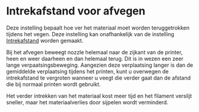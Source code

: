 Intrekafstand voor afvegen
====
Deze instelling bepaalt hoe ver het materiaal moet worden teruggetrokken tijdens het vegen. Deze instelling kan onafhankelijk van de instelling [Intrekafstand](../travel/retraction_amount.md) worden gemaakt.

Bij het afvegen beweegt nozzle helemaal naar de zijkant van de printer, heen en weer daarheen en dan helemaal terug. Dit is in wezen een zeer lange verpaatsingsbeweging. Aangezien deze verplaatsing langer is dan de gemiddelde verplaatsing tijdens het printen, kunt u overwegen de intrekafstand te vergroten wanneer u veegt die verder gaat dan de afstand die bij normaal printen wordt gebruikt.

Het verder intrekken van het materiaal kost meer tijd en het filament verslijt sneller, maar het materiaalverlies door sijpelen wordt verminderd.